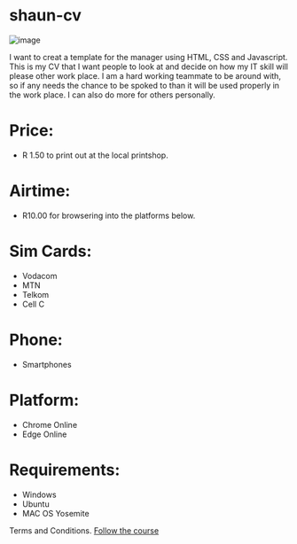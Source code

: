 # shaun-cv

![image](https://user-images.githubusercontent.com/75079699/119976936-1c9ef800-bfb8-11eb-8a6d-31f765489cc3.png)



I want to creat a template for the manager using HTML, CSS and Javascript. This is my CV that I want people to look at and decide on how my IT skill will please other work place. 
I am a hard working teammate to be around with, so if any needs the chance to be spoked to than it will be used properly  in the work place. I can also do more for others personally.





# Price: 
* R 1.50 to print out at the local printshop. 

# Airtime: 
* R10.00 for browsering into the platforms below. 

# Sim Cards: 
* Vodacom
* MTN
* Telkom
* Cell C 

# Phone:
* Smartphones

# Platform:
* Chrome Online
* Edge Online


# Requirements:
* Windows 
* Ubuntu 
* MAC OS Yosemite

Terms and Conditions.
<a href= "https://edu.gcfglobal.org/en/"> Follow the course </a>



